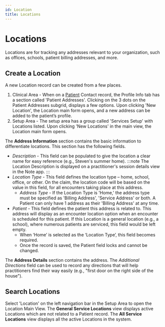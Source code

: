 ```yaml
---
id: Location
title: Locations
---
```


# Locations
Locations are for tracking any addresses relevant to your organization, such as offices, schools, patient billing addresses, and more. 

## Create a Location

A new Location record can be created from a few places. 
1. Clinical Area - When on a [Patient](Patients/Overview.md) Contact record, the Profile Info tab has a section called 'Patient Addresses'. Clicking on the 3 dots on the Patient Addresses subgrid, displays a few options. Upon clicking 'New Location', the Location main form opens, and a new address can be added to the patient’s profile.
2. Setup Area - The setup area has a group called 'Services Setup' with Locations listed. Upon clicking 'New Locations' in the main view, the Location main form opens.

The **Address Information** section contains the basic information to differentiate locations. This section has the following fields. 
- *Description* - This field can be populated to give the location a clear name for easy reference (e.g., Steven's summer home). 
:::note
The Location Description is displayed on a practitioner's session details view in the Note app.
:::
- *Location Type* - This field defines the location type – home, school, office, or other. On the claim, the location code will be based on the value in this field, for all encounters taking place at this address.
    - *Address Type* - If the Location Type is 'Home,' the address type must be specified as 'Billing Address', 'Service Address' or both. A Patient can only have 1 address as their 'Billing Address' at any time.
- *Patient* - This field defines the patient this address is related to. This address will display as an encounter location option when an encounter is scheduled for this patient. If this Location is a general location (e.g., a school), where numerous patients are serviced, this field would be left empty. 
    - When ‘Home’ is selected as the ‘Location Type’, this field becomes required.
    - Once the record is saved, the Patient field locks and cannot be changed.

The **Address Details** section contains the address. The *Additional Directions* field can be used to record any directions that will help practitioners find their way easily (e.g., "first door on the right side of the house").  

## Search Locations

Select 'Location' on the left navigation bar in the Setup Area to open the Location Main View. The **General Service Locations** view displays active Locations which are not related to a Patient record. The **All Service Locations** view displays all the active Locations in the system.